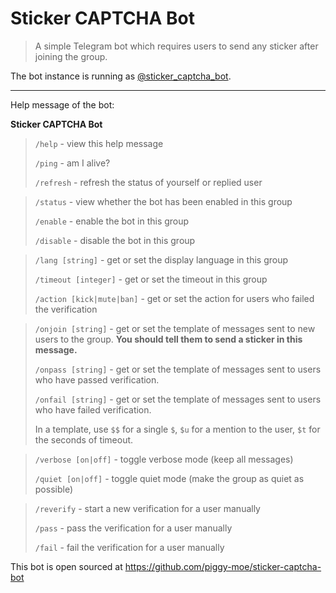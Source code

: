# Sticker CAPTCHA Bot

> A simple Telegram bot which requires users to send any sticker after joining the group.

The bot instance is running as [@sticker_captcha_bot](https://t.me/sticker_captcha_bot).

---

Help message of the bot:

**Sticker CAPTCHA Bot**

> `/help` - view this help message
>
> `/ping` - am I alive?
>
> `/refresh` - refresh the status of yourself or replied user

> `/status` - view whether the bot has been enabled in this group
>
> `/enable` - enable the bot in this group
>
> `/disable` - disable the bot in this group

> `/lang [string]` - get or set the display language in this group
>
> `/timeout [integer]` - get or set the timeout in this group
>
> `/action [kick|mute|ban]` - get or set the action for users who failed the verification

> `/onjoin [string]` - get or set the template of messages sent to new users to the group. **You should tell them to send a sticker in this message.**
>
> `/onpass [string]` - get or set the template of messages sent to users who have passed verification.
>
> `/onfail [string]` - get or set the template of messages sent to users who have failed verification.
>
> In a template, use `$$` for a single `$`, `$u` for a mention to the user, `$t` for the seconds of timeout.

> `/verbose [on|off]` - toggle verbose mode (keep all messages)
>
> `/quiet [on|off]` - toggle quiet mode (make the group as quiet as possible)

>`/reverify` - start a new verification for a user manually
>
>`/pass` - pass the verification for a user manually
>
>`/fail` - fail the verification for a user manually

This bot is open sourced at <https://github.com/piggy-moe/sticker-captcha-bot>
